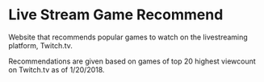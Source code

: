 # Live Stream Game Recommend
Website that recommends popular games to watch on the livestreaming platform, Twitch.tv.

Recommendations are given based on games of top 20 highest viewcount on Twitch.tv as of 1/20/2018.
